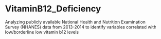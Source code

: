 # VitaminB12_Deficiency
Analyzing publicly available National Health and Nutrition Examination Survey (NHANES) data from 2013-2014 to identify variables correlated with low/borderline low vitamin b12 levels
